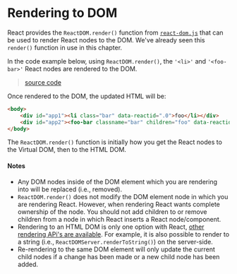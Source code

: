 # Rendering to DOM

React provides the `ReactDOM.render()` function from [`react-dom.js`](https://github.com/facebook/react/blob/master/src/renderers/dom/ReactDOM.js) that can be used to render React nodes to the DOM. We've already seen this `render()` function in use in this chapter.

In the code example below, using `ReactDOM.render()`, the `'<li>'` and `'<foo-bar>'` React nodes are rendered to the DOM.

> [source code](https://jsfiddle.net/LLz4p3ox/#tabs=js,result,html,resources)

Once rendered to the DOM, the updated HTML will be:

```html
<body>
    <div id="app1"><li class="bar" data-reactid=".0">foo</li></div>
    <div id="app2"><foo-bar classname="bar" children="foo" data-reactid=".1">foo</foo-bar></div>
</body>
```

The `ReactDOM.render()` function is initially how you get the React nodes to the Virtual DOM, then to the HTML DOM.

#### Notes

* Any DOM nodes inside of the DOM element which you are rendering into will be replaced (i.e., removed).
* `ReactDOM.render()` does not modify the DOM element node in which you are rendering React. However, when rendering React wants complete ownership of the node. You should not add children to or remove children from a node in which React inserts a React node/component.
* Rendering to an HTML DOM is only one option with React, [other rendering APi's are available](https://facebook.github.io/react/docs/top-level-api.html#reactdomserver.rendertostring). For example, it is also possible to render to a string (i.e., `ReactDOMServer.renderToString()`) on the server-side.
* Re-rendering to the same DOM element will only update the current child nodes if a change has been made or a new child node has been added.
